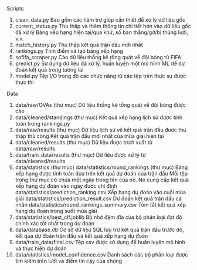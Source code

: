 
Scripts
1. clean_data.py
Bao gồm các hàm trợ giúp cần thiết để xử lý dữ liệu gốc
2. current_status.py
Thu thập và thêm thông tin chi tiết hơn vào dữ liệu gốc đã xử lý
Bảng xếp hạng hiện tại/qua khứ, số bàn thắng/gỡ/bị thủng lưới, v.v.
3. match_history.py
Thu thập kết quả trận đấu mới nhất
4. rankings.py
Tính điểm và tạo bảng xếp hạng
5. sofifa_scraper.py
Cào dữ liệu thống kê tổng quát về đội bóng từ FIFA
6. predict.py
Sử dụng dữ liệu đã xử lý, huấn luyện một mô hình ML để dự đoán kết quả trong tương lai
7. model.py
Tệp I/O trong đó các chức năng từ các tệp trên thực sự được thực thi
 
 

Data
1. data/raw/OVAs (thư mục)
Dữ liệu thống kê tổng quát về đội bóng được cào
2. data/cleaned/standings (thư mục)
Kết quả xếp hạng lịch sử được tính toán trong rankings.py
3. data/raw/results (thư mục)
Dữ liệu lịch sử về kết quả trận đấu được thu thập thủ công
Kết quả trận đấu mới nhất của mùa giải hiện tại
4. data/cleaned/results (thư mục)
Dữ liệu được trích xuất từ data/raw/results
5. data/train_data/results (thư mục)
Dữ liệu được xử lý từ data/cleaned/results
6. data/statistics (thư mục)
data/statistics/round_rankings (thư mục)
Bảng xếp hạng được tính toán dựa trên kết quả dự đoán của trận đấu
Mỗi tệp trong thư mục có chứa một ngày trong tên của nó. Nó cung cấp kết quả xếp hạng dự đoán vào ngày được chỉ định
data/statistics/prediction_ranking.csv
Xếp hạng dự đoán vào cuối mùa giải
data/statistics/prediction_result.csv
Dự đoán kết quả trận đấu cá nhân
data/statistics/round_rankings_summary.csv
Tóm tắt kết quả xếp hạng dự đoán trong suốt mùa giải
7. data/statistics/best_clf.joblib
Bộ nhớ đệm đĩa của bộ phân loại đạt độ chính xác tốt nhất trong dự đoán
8. data/database.db
Cơ sở dữ liệu SQL lưu trữ kết quả trận đấu trước đó, kết quả dự đoán trận đấu và kết quả xếp hạng dự đoán
9. data/train_data/final.csv
Tệp csv được sử dụng để huấn luyện mô hình và thực hiện dự đoán
10. data/statistics/model_confidence.csv
Danh sách các bộ phân loại được tìm kiếm trên lưới và điểm tin cậy của chúng
